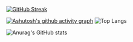 

<!--
**zhuangjianbin/zhuangjianbin** is a ✨ _special_ ✨ repository because its `README.md` (this file) appears on your GitHub profile.

Here are some ideas to get you started:

- 🔭 I’m currently working on ...
- 🌱 I’m currently learning ...
- 👯 I’m looking to collaborate on ...
- 🤔 I’m looking for help with ...
- 💬 Ask me about ...
- 📫 How to reach me: ...
- 😄 Pronouns: ...
- ⚡ Fun fact: ...
-->




[![GitHub Streak](https://streak-stats.demolab.com?user=zhuangjianbin)](https://git.io/streak-stats)


[![Ashutosh's github activity graph](https://github-readme-activity-graph.vercel.app/graph?zhuangjianbin=Ashutosh00710&theme=dracula)](https://github.com/ashutosh00710/github-readme-activity-graph) ![Top Langs](https://github-readme-stats.vercel.app/api/top-langs/?username=zhuangjianbin&layout=compact&theme=tokyonight)

![Anurag's GitHub stats](https://github-readme-stats.vercel.app/api?username=zhuangjianbin&show_icons=true&theme=radical)


